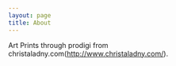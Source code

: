 ```yaml
---
layout: page
title: About
---
```


<p class="message">

Art Prints through prodigi from christaladny.com(http://www.christaladny.com/).

</p>